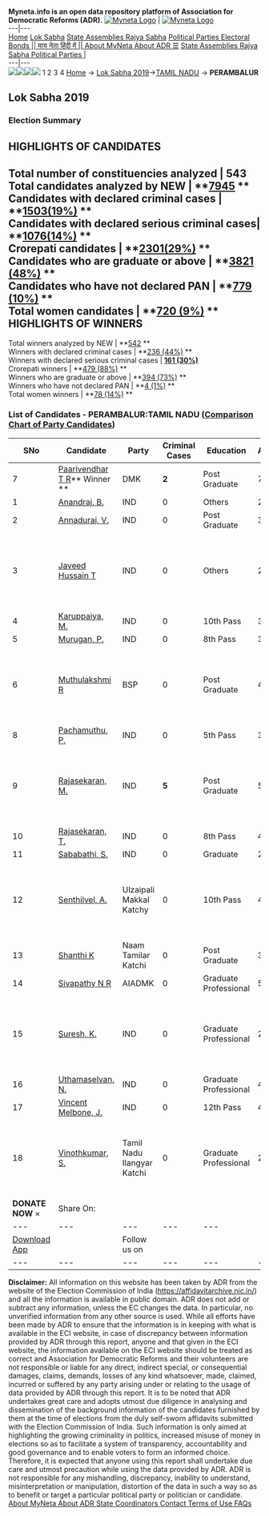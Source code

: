 **Myneta.info is an open data repository platform of Association for Democratic Reforms (ADR).**
[![Myneta Logo](https://www.myneta.info/lib/img/myneta-logo.png)](https://www.myneta.info/) | [![Myneta Logo](https://www.myneta.info/lib/img/adr-logo.png)](https://adrindia.org)  
---|---  
[Home](https://www.myneta.info/) [Lok Sabha](https://www.myneta.info/#ls "Lok Sabha") [ State Assemblies ](https://www.myneta.info/#sa "State Assemblies") [Rajya Sabha](https://www.myneta.info/#rs "Rajya Sabha") [Political Parties ](https://www.myneta.info/party "Political Parties") [ Electoral Bonds ](https://www.myneta.info/electoral_bonds "Electoral Bonds") [ || माय नेता हिंदी में || ](https://translate.google.co.in/translate?prev=hp&hl=en&js=y&u=www.myneta.info&sl=en&tl=hi&history_state0=) [ About MyNeta ](https://adrindia.org/content/about-myneta) [ About ADR ](https://adrindia.org/about-adr/who-we-are) [☰](javascript:void\(0\))
[ State Assemblies ](https://www.myneta.info/#sa "State Assemblies") [ Rajya Sabha ](https://www.myneta.info/#rs "Rajya Sabha") [ Political Parties ](https://www.myneta.info/party "Political Parties")
|   
---|---  
![](https://www.myneta.info/lib/img/banner/banner-1.png)![](https://www.myneta.info/lib/img/banner/banner-2.png)![](https://www.myneta.info/lib/img/banner/banner-3.png)![](https://www.myneta.info/lib/img/banner/banner-4.png)
1  2  3  4 
[Home](https://www.myneta.info/) → [Lok Sabha 2019](https://www.myneta.info/LokSabha2019/)→[TAMIL NADU](https://www.myneta.info/LokSabha2019/index.php?action=show_constituencies&state_id=55) → **PERAMBALUR**
### 
## Lok Sabha 2019
###  Election Summary 
HIGHLIGHTS OF CANDIDATES  
---  
Total number of constituencies analyzed |  543   
Total candidates analyzed by NEW | **[7945](https://www.myneta.info/LokSabha2019/index.php?action=summary&subAction=candidates_analyzed&sort=candidate#summary) **  
Candidates with declared criminal cases | **[1503(19%)](https://www.myneta.info/LokSabha2019/index.php?action=summary&subAction=crime&sort=candidate#summary) **  
Candidates with declared serious criminal cases| **[1076(14%)](https://www.myneta.info/LokSabha2019/index.php?action=summary&subAction=serious_crime&sort=candidate#summary) **  
Crorepati candidates | **[2301(29%)](https://www.myneta.info/LokSabha2019/index.php?action=summary&subAction=crorepati&sort=candidate#summary) **  
Candidates who are graduate or above | **[3821 (48%)](https://www.myneta.info/LokSabha2019/index.php?action=summary&subAction=education&sort=candidate#summary) **  
Candidates who have not declared PAN | **[779 (10%)](https://www.myneta.info/LokSabha2019/index.php?action=summary&subAction=without_pan&sort=candidate#summary) **  
Total women candidates | **[720 (9%)](https://www.myneta.info/LokSabha2019/index.php?action=summary&subAction=women_candidate&sort=candidate#summary) **  
HIGHLIGHTS OF WINNERS  
---  
Total winners analyzed by NEW | **[542](https://www.myneta.info/LokSabha2019/index.php?action=summary&subAction=winner_analyzed&sort=candidate#summary) **  
Winners with declared criminal cases | **[236 (44%)](https://www.myneta.info/LokSabha2019/index.php?action=summary&subAction=winner_crime&sort=candidate#summary) **  
Winners with declared serious criminal cases | **[161 (30%)](https://www.myneta.info/LokSabha2019/index.php?action=summary&subAction=winner_serious_crime&sort=candidate#summary)**  
Crorepati winners | **[479 (88%)](https://www.myneta.info/LokSabha2019/index.php?action=summary&subAction=winner_crorepati&sort=candidate#summary) **  
Winners who are graduate or above | **[394 (73%)](https://www.myneta.info/LokSabha2019/index.php?action=summary&subAction=winner_education&sort=candidate#summary) **  
Winners who have not declared PAN | **[4 (1%)](https://www.myneta.info/LokSabha2019/index.php?action=summary&subAction=winner_without_pan&sort=candidate#summary) **  
Total women winners | **[78 (14%)](https://www.myneta.info/LokSabha2019/index.php?action=summary&subAction=winner_women&sort=candidate#summary) **  
### List of Candidates - PERAMBALUR:TAMIL NADU ([Comparison Chart of Party Candidates](https://www.myneta.info/LokSabha2019/comparisonchart.php?constituency_id=831))
SNo | Candidate| Party| Criminal Cases| Education| Age| Total Assets| Liabilities  
---|---|---|---|---|---|---|---  
7  | [Paarivendhar T R](https://www.myneta.info/LokSabha2019/candidate.php?candidate_id=5860)** Winner ** | DMK | **2** | Post Graduate| 77 | Rs 97,27,30,368 ~ 97 Crore+ | Rs 6,59,35,070 ~ 6 Crore+  
1  | [Anandraj, B.](https://www.myneta.info/LokSabha2019/candidate.php?candidate_id=8292) | IND | 0 | Others| 27 | Rs 41,86,115 ~ 41 Lacs+ | Rs 0 ~   
2  | [Annadurai, V.](https://www.myneta.info/LokSabha2019/candidate.php?candidate_id=8291) | IND | 0 | Post Graduate| 37 | Rs 15,32,000 ~ 15 Lacs+ | Rs 0 ~   
3  | [Javeed Hussain T](https://www.myneta.info/LokSabha2019/candidate.php?candidate_id=5864) | IND | 0 | Others| 28 | ![](https://myneta.info/image_v2.php?myneta_folder=LokSabha2019&candidate_id=5864&col=ta) | ![](https://myneta.info/image_v2.php?myneta_folder=LokSabha2019&candidate_id=5864&col=lia)  
4  | [Karuppaiya, M.](https://www.myneta.info/LokSabha2019/candidate.php?candidate_id=8294) | IND | 0 | 10th Pass| 34 | Rs 3,40,000 ~ 3 Lacs+ | Rs 0 ~   
5  | [Murugan, P.](https://www.myneta.info/LokSabha2019/candidate.php?candidate_id=8298) | IND | 0 | 8th Pass| 31 | Rs 3,65,000 ~ 3 Lacs+ | Rs 0 ~   
6  | [Muthulakshmi R](https://www.myneta.info/LokSabha2019/candidate.php?candidate_id=5862) | BSP | 0 | Post Graduate| 44 | ![](https://myneta.info/image_v2.php?myneta_folder=LokSabha2019&candidate_id=5862&col=ta) | ![](https://myneta.info/image_v2.php?myneta_folder=LokSabha2019&candidate_id=5862&col=lia)  
8  | [Pachamuthu, P.](https://www.myneta.info/LokSabha2019/candidate.php?candidate_id=8297) | IND | 0 | 5th Pass| 36 | Rs 3,40,000 ~ 3 Lacs+ | Rs 0 ~   
9  | [Rajasekaran, M.](https://www.myneta.info/LokSabha2019/candidate.php?candidate_id=8912) | IND | **5** | Post Graduate| 58 | ![](https://myneta.info/image_v2.php?myneta_folder=LokSabha2019&candidate_id=8912&col=ta) | ![](https://myneta.info/image_v2.php?myneta_folder=LokSabha2019&candidate_id=8912&col=lia)  
10  | [Rajasekaran, T.](https://www.myneta.info/LokSabha2019/candidate.php?candidate_id=8299) | IND | 0 | 8th Pass| 45 | Rs 6,20,000 ~ 6 Lacs+ | Rs 0 ~   
11  | [Sababathi, S.](https://www.myneta.info/LokSabha2019/candidate.php?candidate_id=8295) | IND | 0 | Graduate| 26 | Rs 2,80,000 ~ 2 Lacs+ | Rs 0 ~   
12  | [Senthilvel, A.](https://www.myneta.info/LokSabha2019/candidate.php?candidate_id=8288) | Ulzaipali Makkal Katchy | 0 | 10th Pass| 44 | ![](https://myneta.info/image_v2.php?myneta_folder=LokSabha2019&candidate_id=8288&col=ta) | ![](https://myneta.info/image_v2.php?myneta_folder=LokSabha2019&candidate_id=8288&col=lia)  
13  | [Shanthi K](https://www.myneta.info/LokSabha2019/candidate.php?candidate_id=5305) | Naam Tamilar Katchi | 0 | Post Graduate| 36 | Rs 3,11,000 ~ 3 Lacs+ | Rs 0 ~   
14  | [Sivapathy N R](https://www.myneta.info/LokSabha2019/candidate.php?candidate_id=5861) | AIADMK | 0 | Graduate Professional| 55 | Rs 10,07,98,649 ~ 10 Crore+ | Rs 2,95,80,175 ~ 2 Crore+  
15  | [Suresh, K.](https://www.myneta.info/LokSabha2019/candidate.php?candidate_id=8296) | IND | 0 | Graduate Professional| 29 | ![](https://myneta.info/image_v2.php?myneta_folder=LokSabha2019&candidate_id=8296&col=ta) | ![](https://myneta.info/image_v2.php?myneta_folder=LokSabha2019&candidate_id=8296&col=lia)  
16  | [Uthamaselvan, N.](https://www.myneta.info/LokSabha2019/candidate.php?candidate_id=8293) | IND | 0 | Graduate Professional| 47 | Rs 2,51,000 ~ 2 Lacs+ | Rs 0 ~   
17  | [Vincent Melbone, J.](https://www.myneta.info/LokSabha2019/candidate.php?candidate_id=8300) | IND | 0 | 12th Pass| 45 | Rs 75,81,300 ~ 75 Lacs+ | Rs 0 ~   
18  | [Vinothkumar, S.](https://www.myneta.info/LokSabha2019/candidate.php?candidate_id=8290) | Tamil Nadu Ilangyar Katchi | 0 | Graduate Professional| 27 | ![](https://myneta.info/image_v2.php?myneta_folder=LokSabha2019&candidate_id=8290&col=ta) | ![](https://myneta.info/image_v2.php?myneta_folder=LokSabha2019&candidate_id=8290&col=lia)  
|  **DONATE NOW** × |  Share On:  | [](https://api.whatsapp.com/send?text=https%3A%2F%2Fmyneta.info%2Fpunjab2022%2Findex.php%3Faction%3Dshow_constituencies%26state_id%3D19) | [](https://www.facebook.com/sharer/sharer.php?u=https%3A%2F%2Fmyneta.info%2Fpunjab2022%2Findex.php%3Faction%3Dshow_constituencies%26state_id%3D19) | [](https://twitter.com/share?url=https%3A%2F%2Fmyneta.info%2Fpunjab2022%2Findex.php%3Faction%3Dshow_constituencies%26state_id%3D19)  
---|---|---|---|---  
| [ Download App ](https://play.google.com/store/apps/details?id=com.webrosoft.myneta1&pcampaignid=pcampaignidMKT-Other-global-all-co-prtnr-py-PartBadge-Mar2515-1) | [](https://play.google.com/store/apps/details?id=com.webrosoft.myneta1&pcampaignid=pcampaignidMKT-Other-global-all-co-prtnr-py-PartBadge-Mar2515-1) |  Follow us on  | [](https://www.facebook.com/adrindia.org/) | [](https://twitter.com/adrspeaks) | [](https://groups.google.com/g/national-election-watch?hl=en&pli=1) | [](https://www.instagram.com/adrspeaks/) | [](https://www.youtube.com/user/adrspeaks) | [](https://sharechat.com/profile/adrspeaks)  
---|---|---|---|---|---|---|---|---  
**Disclaimer:** All information on this website has been taken by ADR from the website of the Election Commission of India (https://affidavitarchive.nic.in/) and all the information is available in public domain. ADR does not add or subtract any information, unless the EC changes the data. In particular, no unverified information from any other source is used. While all efforts have been made by ADR to ensure that the information is in keeping with what is available in the ECI website, in case of discrepancy between information provided by ADR through this report, anyone and that given in the ECI website, the information available on the ECI website should be treated as correct and Association for Democratic Reforms and their volunteers are not responsible or liable for any direct, indirect special, or consequential damages, claims, demands, losses of any kind whatsoever, made, claimed, incurred or suffered by any party arising under or relating to the usage of data provided by ADR through this report. It is to be noted that ADR undertakes great care and adopts utmost due diligence in analysing and dissemination of the background information of the candidates furnished by them at the time of elections from the duly self-sworn affidavits submitted with the Election Commission of India. Such information is only aimed at highlighting the growing criminality in politics, increased misuse of money in elections so as to facilitate a system of transparency, accountability and good governance and to enable voters to form an informed choice. Therefore, it is expected that anyone using this report shall undertake due care and utmost precaution while using the data provided by ADR. ADR is not responsible for any mishandling, discrepancy, inability to understand, misinterpretation or manipulation, distortion of the data in such a way so as to benefit or target a particular political party or politician or candidate. 
[ About MyNeta ](https://adrindia.org/content/about-myneta) [ About ADR ](https://adrindia.org/about-adr/who-we-are) [ State Coordinators ](https://adrindia.org/about-adr/state-coordinators) [ Contact ](https://adrindia.org/contact-us) [ Terms of Use ](https://adrindia.org/content/adr-terms-use) [ FAQs ](https://adrindia.org/content/faqs)
